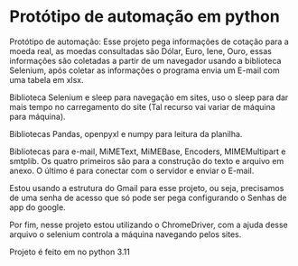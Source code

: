 # Protótipo de automação em python

Protótipo de automação: Esse projeto pega informações de cotação para a moeda real, as moedas consultadas são Dólar, Euro, Iene, Ouro, essas informações são coletadas a partir de um navegador usando a biblioteca Selenium, após coletar as informações o programa envia um E-mail com uma tabela em xlsx.

Biblioteca Selenium e sleep para navegação em sites, uso o sleep para dar mais tempo no carregamento do site (Tal recurso vai variar de máquina para máquina). 

Bibliotecas Pandas, openpyxl e numpy para leitura da planilha.

Bibliotecas para e-mail, MiMEText, MiMEBase, Encoders, MIMEMultipart e smtplib. Os quatro primeiros são para a construção do texto e arquivo em anexo. O último é para conectar com o servidor e enviar o E-mail.

Estou usando a estrutura do Gmail para esse projeto, ou seja, precisamos de uma senha de acesso que só pode ser pega configurando o Senhas de app do google.

Por fim, nesse projeto estou utilizando o ChromeDriver, com a ajuda desse arquivo o selenium controla a máquina navegando pelos sites.


Projeto é feito em no python 3.11




